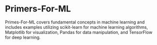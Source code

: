 # Primers-For-ML
Primes-For-ML covers fundamental concepts in machine learning and includes examples utilizing scikit-learn for machine learning algorithms, Matplotlib for visualization, Pandas for data manipulation, and TensorFlow for deep learning.
